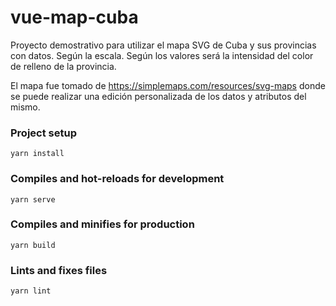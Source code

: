 # vue-map-cuba
Proyecto demostrativo para utilizar el mapa SVG de Cuba y sus provincias con datos. Según la escala. Según los valores será la intensidad del color de relleno de la provincia.

El mapa fue tomado de https://simplemaps.com/resources/svg-maps donde se puede realizar una edición personalizada de los datos y atributos del mismo.
### Project setup
```
yarn install
```

### Compiles and hot-reloads for development
```
yarn serve
```

### Compiles and minifies for production
```
yarn build
```

### Lints and fixes files
```
yarn lint
```
